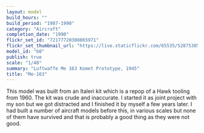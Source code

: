 ```yaml
---
layout: model
build_hours: ""
build_period: "1987-1990"
category: "Aircraft"
completion_date: "1990"
flickr_set_id: "72177720308065971"
flickr_set_thumbnail_url: "https://live.staticflickr.com/65535/52875305737_f57d7f66f3_m.jpg"
model_id: "60"
publish: true
scale: "1/48"
summary: "Luftwaffe Me 163 Komet Prototype, 1945"
title: "Me-163"
---
```


This model was built from an Italeri kit which is a repop of a Hawk tooling from 1960. The kit was crude and inaccurate. I started it as joint project with my son but we got distracted and I finished it by myself a few years later. I had built a number of aircraft models before this, in various scales but none of them have survived and that is probably a good thing as they were not good.
